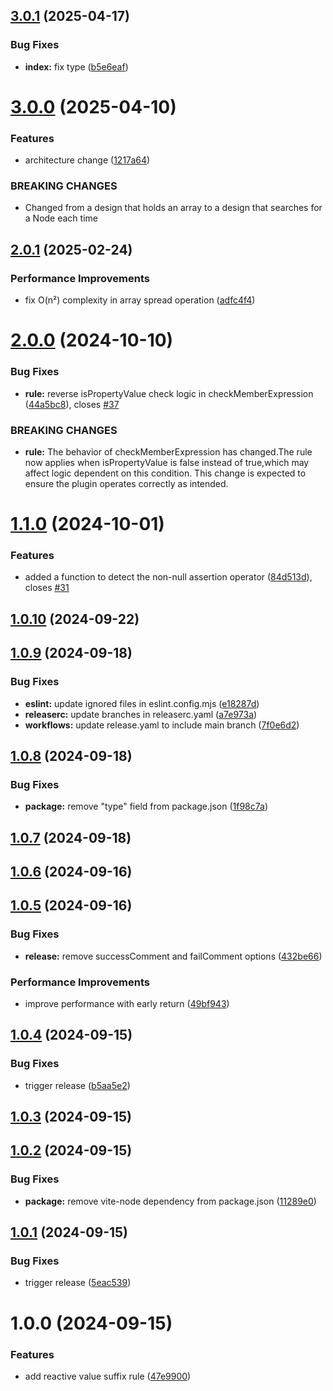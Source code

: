 ## [3.0.1](https://github.com/XeicuLy/eslint-plugin-reactive-value-suffix/compare/v3.0.0...v3.0.1) (2025-04-17)


### Bug Fixes

* **index:** fix type ([b5e6eaf](https://github.com/XeicuLy/eslint-plugin-reactive-value-suffix/commit/b5e6eaf8a7b6a94911b2d27f9adabd19d8f612fe))

# [3.0.0](https://github.com/XeicuLy/eslint-plugin-reactive-value-suffix/compare/v2.0.1...v3.0.0) (2025-04-10)


### Features

* architecture change ([1217a64](https://github.com/XeicuLy/eslint-plugin-reactive-value-suffix/commit/1217a645589b9028d3e49b00277915aa95b2c5c6))


### BREAKING CHANGES

* Changed from a design that holds an array to a design that searches for a Node each
time

## [2.0.1](https://github.com/XeicuLy/eslint-plugin-reactive-value-suffix/compare/v2.0.0...v2.0.1) (2025-02-24)


### Performance Improvements

* fix O(n²) complexity in array spread operation ([adfc4f4](https://github.com/XeicuLy/eslint-plugin-reactive-value-suffix/commit/adfc4f46869e888c06cc8b472bc0904d54476532))

# [2.0.0](https://github.com/XeicuLy/eslint-plugin-reactive-value-suffix/compare/v1.1.0...v2.0.0) (2024-10-10)


### Bug Fixes

* **rule:** reverse isPropertyValue check logic in checkMemberExpression ([44a5bc8](https://github.com/XeicuLy/eslint-plugin-reactive-value-suffix/commit/44a5bc80349aa701c8df7dce005a9c4d310e5618)), closes [#37](https://github.com/XeicuLy/eslint-plugin-reactive-value-suffix/issues/37)


### BREAKING CHANGES

* **rule:** The behavior of checkMemberExpression has changed.The rule now applies when
isPropertyValue is false instead of true,which may affect logic dependent on this condition. This
change is expected to ensure the plugin operates correctly as intended.

# [1.1.0](https://github.com/XeicuLy/eslint-plugin-reactive-value-suffix/compare/v1.0.10...v1.1.0) (2024-10-01)


### Features

* added a function to detect the non-null assertion operator ([84d513d](https://github.com/XeicuLy/eslint-plugin-reactive-value-suffix/commit/84d513dd047527452218171dc73bc6778adefc31)), closes [#31](https://github.com/XeicuLy/eslint-plugin-reactive-value-suffix/issues/31)

## [1.0.10](https://github.com/XeicuLy/eslint-plugin-reactive-value-suffix/compare/v1.0.9...v1.0.10) (2024-09-22)

## [1.0.9](https://github.com/XeicuLy/eslint-plugin-reactive-value-suffix/compare/v1.0.8...v1.0.9) (2024-09-18)


### Bug Fixes

* **eslint:** update ignored files in eslint.config.mjs ([e18287d](https://github.com/XeicuLy/eslint-plugin-reactive-value-suffix/commit/e18287dd82b9f8a64efc4b0ea1f3bdf03df6df32))
* **releaserc:** update branches in releaserc.yaml ([a7e973a](https://github.com/XeicuLy/eslint-plugin-reactive-value-suffix/commit/a7e973a1ac6be9a05e540892a5e9ec1980bc0ee1))
* **workflows:** update release.yaml to include main branch ([7f0e6d2](https://github.com/XeicuLy/eslint-plugin-reactive-value-suffix/commit/7f0e6d22e41bb5bce2280bed93034ed04fe56106))

## [1.0.8](https://github.com/XeicuLy/eslint-plugin-reactive-value-suffix/compare/v1.0.7...v1.0.8) (2024-09-18)


### Bug Fixes

* **package:** remove "type" field from package.json ([1f98c7a](https://github.com/XeicuLy/eslint-plugin-reactive-value-suffix/commit/1f98c7a79ac80ba1bc1abdb3c1dc997fa3c54e31))

## [1.0.7](https://github.com/XeicuLy/eslint-plugin-reactive-value-suffix/compare/v1.0.6...v1.0.7) (2024-09-18)

## [1.0.6](https://github.com/XeicuLy/eslint-plugin-reactive-value-suffix/compare/v1.0.5...v1.0.6) (2024-09-16)

## [1.0.5](https://github.com/XeicuLy/eslint-plugin-reactive-value-suffix/compare/v1.0.4...v1.0.5) (2024-09-16)


### Bug Fixes

* **release:** remove successComment and failComment options ([432be66](https://github.com/XeicuLy/eslint-plugin-reactive-value-suffix/commit/432be66887cbba096c3ffe250614321362bc793f))


### Performance Improvements

* improve performance with early return ([49bf943](https://github.com/XeicuLy/eslint-plugin-reactive-value-suffix/commit/49bf94345592fdeb84bf032d2f7582c94d95a7cd))

## [1.0.4](https://github.com/XeicuLy/eslint-plugin-reactive-value-suffix/compare/v1.0.3...v1.0.4) (2024-09-15)


### Bug Fixes

* trigger release ([b5aa5e2](https://github.com/XeicuLy/eslint-plugin-reactive-value-suffix/commit/b5aa5e2e146b52115728e0bde86001ddb3e25960))

## [1.0.3](https://github.com/XeicuLy/eslint-plugin-reactive-value-suffix/compare/v1.0.2...v1.0.3) (2024-09-15)

## [1.0.2](https://github.com/XeicuLy/eslint-plugin-reactive-value-suffix/compare/v1.0.1...v1.0.2) (2024-09-15)


### Bug Fixes

* **package:** remove vite-node dependency from package.json ([11289e0](https://github.com/XeicuLy/eslint-plugin-reactive-value-suffix/commit/11289e009d0c7e598b022c1e68c88878df46f4de))

## [1.0.1](https://github.com/XeicuLy/eslint-plugin-reactive-value-suffix/compare/v1.0.0...v1.0.1) (2024-09-15)


### Bug Fixes

* trigger release ([5eac539](https://github.com/XeicuLy/eslint-plugin-reactive-value-suffix/commit/5eac539257dbf9842b2b98d2b23eb6197811815d))

# 1.0.0 (2024-09-15)


### Features

* add reactive value suffix rule ([47e9900](https://github.com/XeicuLy/eslint-plugin-reactive-value-suffix/commit/47e9900109aee3031f9be49a04d9f3d86c7ab0d8))
